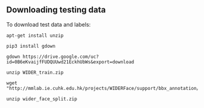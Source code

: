 ## Downloading testing data

To download test data and labels:

    apt-get install unzip

    pip3 install gdown

    gdown https://drive.google.com/uc?id=0B6eKvaijfFUDQUUwd21EckhUbWs&export=download

    unzip WIDER_train.zip

    wget "http://mmlab.ie.cuhk.edu.hk/projects/WIDERFace/support/bbx_annotation/wider_face_split.zip"

    unzip wider_face_split.zip
